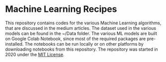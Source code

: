 # Machine Learning Recipes
This repository contains codes for the various Machine Learning algorithms, that are discussed in the medium articles. The dataset used in the various models can be found in the ~/Data folder. The various ML models are built on Google Colab Notebook, since most of the required packages are pre-installed. The notebooks can be run locally or on other platforms by downloading notebooks from this repository. The repository was started in 2020 under the [MIT License](https://github.com/ashwinraj-in/MachineLearningRecipes/blob/master/LICENSE).

